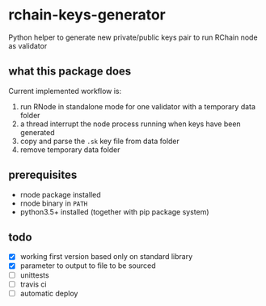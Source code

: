 
# rchain-keys-generator

Python helper to generate new private/public keys pair to run RChain node as validator

## what this package does

Current implemented workflow is:
1. run RNode in standalone mode for one validator with a temporary data folder
2. a thread interrupt the node process running when keys have been generated
3. copy and parse the `.sk` key file from data folder
4. remove temporary data folder


## prerequisites

- rnode package installed
- rnode binary in `PATH`
- python3.5+ installed (together with pip package system)


## todo

- [x] working first version based only on standard library
- [x] parameter to output to file to be sourced
- [ ] unittests
- [ ] travis ci
- [ ] automatic deploy
